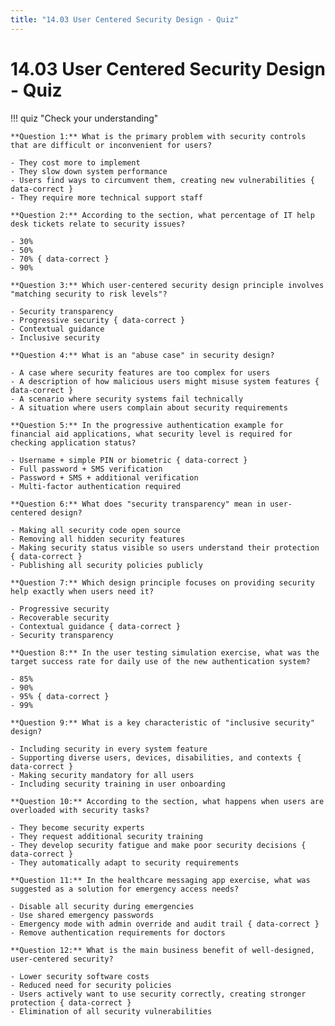 ```yaml
---
title: "14.03 User Centered Security Design - Quiz"
---
```


# 14.03 User Centered Security Design - Quiz

!!! quiz "Check your understanding"

    **Question 1:** What is the primary problem with security controls that are difficult or inconvenient for users?

    - They cost more to implement
    - They slow down system performance
    - Users find ways to circumvent them, creating new vulnerabilities { data-correct }
    - They require more technical support staff

    **Question 2:** According to the section, what percentage of IT help desk tickets relate to security issues?

    - 30%
    - 50%
    - 70% { data-correct }
    - 90%

    **Question 3:** Which user-centered security design principle involves "matching security to risk levels"?

    - Security transparency
    - Progressive security { data-correct }
    - Contextual guidance
    - Inclusive security

    **Question 4:** What is an "abuse case" in security design?

    - A case where security features are too complex for users
    - A description of how malicious users might misuse system features { data-correct }
    - A scenario where security systems fail technically
    - A situation where users complain about security requirements

    **Question 5:** In the progressive authentication example for financial aid applications, what security level is required for checking application status?

    - Username + simple PIN or biometric { data-correct }
    - Full password + SMS verification
    - Password + SMS + additional verification
    - Multi-factor authentication required

    **Question 6:** What does "security transparency" mean in user-centered design?

    - Making all security code open source
    - Removing all hidden security features
    - Making security status visible so users understand their protection { data-correct }
    - Publishing all security policies publicly

    **Question 7:** Which design principle focuses on providing security help exactly when users need it?

    - Progressive security
    - Recoverable security
    - Contextual guidance { data-correct }
    - Security transparency

    **Question 8:** In the user testing simulation exercise, what was the target success rate for daily use of the new authentication system?

    - 85%
    - 90%
    - 95% { data-correct }
    - 99%

    **Question 9:** What is a key characteristic of "inclusive security" design?

    - Including security in every system feature
    - Supporting diverse users, devices, disabilities, and contexts { data-correct }
    - Making security mandatory for all users
    - Including security training in user onboarding

    **Question 10:** According to the section, what happens when users are overloaded with security tasks?

    - They become security experts
    - They request additional security training
    - They develop security fatigue and make poor security decisions { data-correct }
    - They automatically adapt to security requirements

    **Question 11:** In the healthcare messaging app exercise, what was suggested as a solution for emergency access needs?

    - Disable all security during emergencies
    - Use shared emergency passwords
    - Emergency mode with admin override and audit trail { data-correct }
    - Remove authentication requirements for doctors

    **Question 12:** What is the main business benefit of well-designed, user-centered security?

    - Lower security software costs
    - Reduced need for security policies
    - Users actively want to use security correctly, creating stronger protection { data-correct }
    - Elimination of all security vulnerabilities
